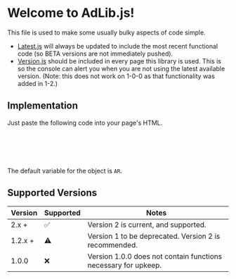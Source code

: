 Welcome to AdLib.js!
===
This file is used to make some usually bulky aspects of code simple.
 - [Latest.js](https://github.com/AdamRaichu/code/blob/main/adlib/latest.js) will always be updated to include the most recent functional code (so BETA versions are not immediately pushed).
 - [Version.js](https://github.com/AdamRaichu/code/blob/main/adlib/version.js) should be included in every page this library is used. This is so the console can alert you when you are not using the latest available version. (Note: this does not work on 1-0-0 as that functionality was added in 1-2.)

## Implementation
Just paste the following code into your page's HTML. 

<pre>
<script src="https://adamraichu.github.io/code/adlib/version.js"></script>
<script src="https://adamraichu.github.io/code/adlib/latest.js"></script>
</pre>

The default variable for the object is `AR`.

## Supported Versions

| Version | Supported          | Notes |
| ------- | ------------------ | --------- |
| 2.x + | ✅ | Version 2 is current, and supported. |
| 1.2.x + | ⚠️ | Version 1 to be deprecated. Version 2 is recommended. |
| 1.0.0   | ❌ | Version 1.0.0 does not contain functions necessary for upkeep. |
